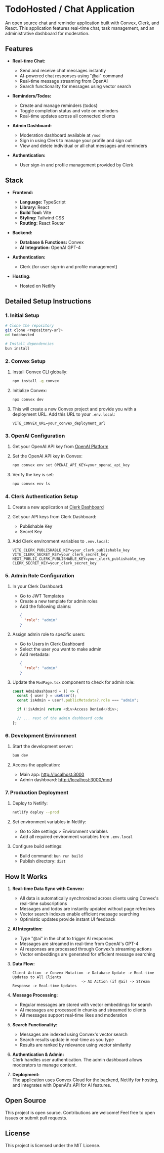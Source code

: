 # TodoHosted / Chat Application

An open source chat and reminder application built with Convex, Clerk, and React. This application features real-time chat, task management, and an administrative dashboard for moderation.

## Features

- **Real-time Chat:**
  - Send and receive chat messages instantly
  - AI-powered chat responses using "@ai" command
  - Real-time message streaming from OpenAI
  - Search functionality for messages using vector search
- **Reminders/Todos:**

  - Create and manage reminders (todos)
  - Toggle completion status and vote on reminders
  - Real-time updates across all connected clients

- **Admin Dashboard:**

  - Moderation dashboard available at `/mod`
  - Sign in using Clerk to manage your profile and sign out
  - View and delete individual or all chat messages and reminders

- **Authentication:**
  - User sign-in and profile management provided by Clerk

## Stack

- **Frontend:**

  - **Language:** TypeScript
  - **Library:** React
  - **Build Tool:** Vite
  - **Styling:** Tailwind CSS
  - **Routing:** React Router

- **Backend:**

  - **Database & Functions:** Convex
  - **AI Integration:** OpenAI GPT-4

- **Authentication:**

  - Clerk (for user sign-in and profile management)

- **Hosting:**
  - Hosted on Netlify

## Detailed Setup Instructions

### 1. Initial Setup

```bash
# Clone the repository
git clone <repository-url>
cd todohosted

# Install dependencies
bun install
```

### 2. Convex Setup

1. Install Convex CLI globally:

   ```bash
   npm install -g convex
   ```

2. Initialize Convex:

   ```bash
   npx convex dev
   ```

3. This will create a new Convex project and provide you with a deployment URL. Add this URL to your `.env.local`:
   ```env
   VITE_CONVEX_URL=your_convex_deployment_url
   ```

### 3. OpenAI Configuration

1. Get your OpenAI API key from [OpenAI Platform](https://platform.openai.com/api-keys)

2. Set the OpenAI API key in Convex:

   ```bash
   npx convex env set OPENAI_API_KEY=your_openai_api_key
   ```

3. Verify the key is set:
   ```bash
   npx convex env ls
   ```

### 4. Clerk Authentication Setup

1. Create a new application at [Clerk Dashboard](https://dashboard.clerk.dev)

2. Get your API keys from Clerk Dashboard:

   - Publishable Key
   - Secret Key

3. Add Clerk environment variables to `.env.local`:
   ```env
   VITE_CLERK_PUBLISHABLE_KEY=your_clerk_publishable_key
   VITE_CLERK_SECRET_KEY=your_clerk_secret_key
   NEXT_PUBLIC_CLERK_PUBLISHABLE_KEY=your_clerk_publishable_key
   CLERK_SECRET_KEY=your_clerk_secret_key
   ```

### 5. Admin Role Configuration

1. In your Clerk Dashboard:

   - Go to JWT Templates
   - Create a new template for admin roles
   - Add the following claims:
     ```json
     {
       "role": "admin"
     }
     ```

2. Assign admin role to specific users:

   - Go to Users in Clerk Dashboard
   - Select the user you want to make admin
   - Add metadata:
     ```json
     {
       "role": "admin"
     }
     ```

3. Update the `ModPage.tsx` component to check for admin role:

   ```typescript
   const AdminDashboard = () => {
     const { user } = useUser();
     const isAdmin = user?.publicMetadata?.role === "admin";

     if (!isAdmin) return <div>Access Denied</div>;

     // ... rest of the admin dashboard code
   };
   ```

### 6. Development Environment

1. Start the development server:

   ```bash
   bun dev
   ```

2. Access the application:
   - Main app: [http://localhost:3000](http://localhost:3000)
   - Admin dashboard: [http://localhost:3000/mod](http://localhost:3000/mod)

### 7. Production Deployment

1. Deploy to Netlify:

   ```bash
   netlify deploy --prod
   ```

2. Set environment variables in Netlify:

   - Go to Site settings > Environment variables
   - Add all required environment variables from `.env.local`

3. Configure build settings:
   - Build command: `bun run build`
   - Publish directory: `dist`

## How It Works

1. **Real-time Data Sync with Convex:**

   - All data is automatically synchronized across clients using Convex's real-time subscriptions
   - Messages and todos are instantly updated without page refreshes
   - Vector search indexes enable efficient message searching
   - Optimistic updates provide instant UI feedback

2. **AI Integration:**

   - Type "@ai" in the chat to trigger AI responses
   - Messages are streamed in real-time from OpenAI's GPT-4
   - AI responses are processed through Convex's streaming actions
   - Vector embeddings are generated for efficient message searching

3. **Data Flow:**

   ```
   Client Action -> Convex Mutation -> Database Update -> Real-time Updates to All Clients
                                  -> AI Action (if @ai) -> Stream Response -> Real-time Updates
   ```

4. **Message Processing:**

   - Regular messages are stored with vector embeddings for search
   - AI messages are processed in chunks and streamed to clients
   - All messages support real-time likes and moderation

5. **Search Functionality:**

   - Messages are indexed using Convex's vector search
   - Search results update in real-time as you type
   - Results are ranked by relevance using vector similarity

6. **Authentication & Admin:**  
   Clerk handles user authentication. The admin dashboard allows moderators to manage content.

7. **Deployment:**  
   The application uses Convex Cloud for the backend, Netlify for hosting, and integrates with OpenAI's API for AI features.

## Open Source

This project is open source. Contributions are welcome! Feel free to open issues or submit pull requests.

## License

This project is licensed under the MIT License.
